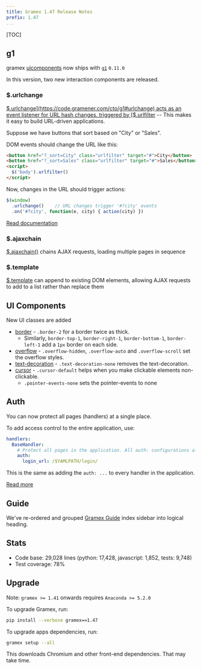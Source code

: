 ```yaml
---
title: Gramex 1.47 Release Notes
prefix: 1.47
...
```


[TOC]

## g1

gramex [uicomponents](../../uicomponents) now ships with [`g1`](https://code.gramener.com/cto/g1) `0.11.0`

In this version, two new interaction components are released.

### $.urlchange

[$.urlchange](https://code.gramener.com/cto/g1#urlchange) acts as an event listener for URL hash changes.
triggered by [$.urlfilter](https://code.gramener.com/cto/g1#urlfilter) --
This makes it easy to build URL-driven applications.

Suppose we have buttons that sort based on "City" or "Sales".

DOM events should change the URL like this:

```html
<button href="?_sort=City" class="urlfilter" target="#">City</button>
<button href="?_sort=Sales" class="urlfilter" target="#">Sales</button>
<script>
  $('body').urlfilter()
</script>
```

Now, changes in the URL should trigger actions:

```javascript
$(window)
  .urlchange()    // URL changes trigger '#?city' events
  .on('#?city', function(e, city) { action(city) })
```

[Read documentation](https://code.gramener.com/cto/g1#urlchange)

### $.ajaxchain

[$.ajaxchain()](https://code.gramener.com/cto/g1#ajaxchain) chains AJAX requests, loading multiple pages in sequence

### $.template

[$.template](https://code.gramener.com/cto/g1#template) can append to existing DOM elements,
allowing AJAX requests to add to a list rather than replace them

## UI Components

New UI classes are added

- [border](../../uicomponents/#border) - `.border-2` for a border twice as thick.
    - Similarly, `border-top-1`, `border-right-1`, `border-bottom-1`, `border-left-1` add a `1px` border on each side.
- [overflow](../../uicomponents/#overflow) - `.overflow-hidden`, `.overflow-auto` and `.overflow-scroll` set the overflow styles.
- [text-decoration](../../uicomponents/#text-decoration) - `.text-decoration-none` removes the text-decoration.
- [cursor](../../uicomponents/#cursor) - `.cursor-default` helps when you make clickable elements non-clickable.
    - `.pointer-events-none` sets the pointer-events to none

## Auth

You can now protect all pages (handlers) at a single place.

To add access control to the entire application, use:

```yaml
handlers:
  BaseHandler:
    # Protect all pages in the application. All auth: configurations allowed
    auth:
      login_url: /$YAMLPATH/login/
```

This is the same as adding the `auth: ...` to every handler in the application.

[Read more](../../auth/#protect-all-pages)

## Guide

We've re-ordered and grouped [Gramex Guide](../../) index sidebar into logical heading.

## Stats

- Code base: 29,028 lines (python: 17,428, javascript: 1,852, tests: 9,748)
- Test coverage: 78%

## Upgrade

Note: `gramex >= 1.41` onwards requires `Anaconda >= 5.2.0`

To upgrade Gramex, run:

```bash
pip install --verbose gramex==1.47
```

To upgrade apps dependencies, run:

```bash
gramex setup --all
```

This downloads Chromium and other front-end dependencies. That may take time.
